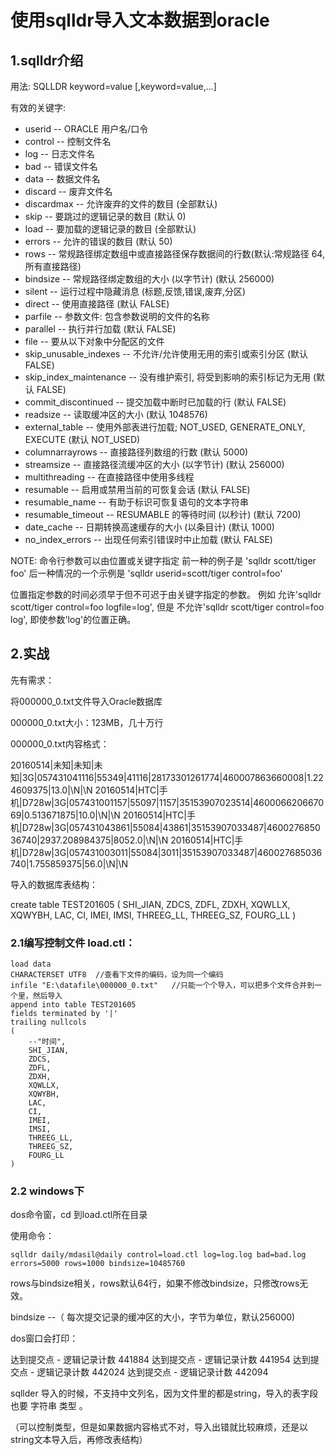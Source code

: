 # 使用sqlldr导入文本数据到oracle

## 1.sqlldr介绍

用法:
	SQLLDR keyword=value [,keyword=value,...]

有效的关键字:

* userid -- ORACLE 用户名/口令
* control -- 控制文件名
* log -- 日志文件名
* bad -- 错误文件名
* data -- 数据文件名
* discard -- 废弃文件名
* discardmax -- 允许废弃的文件的数目 (全部默认)
* skip -- 要跳过的逻辑记录的数目 (默认 0)
* load -- 要加载的逻辑记录的数目 (全部默认)
* errors -- 允许的错误的数目 (默认 50)
* rows -- 常规路径绑定数组中或直接路径保存数据间的行数(默认:常规路径 64, 所有直接路径)
* bindsize -- 常规路径绑定数组的大小 (以字节计) (默认 256000)
* silent -- 运行过程中隐藏消息 (标题,反馈,错误,废弃,分区)
* direct -- 使用直接路径 (默认 FALSE)
* parfile -- 参数文件: 包含参数说明的文件的名称
* parallel -- 执行并行加载 (默认 FALSE)
* file -- 要从以下对象中分配区的文件
* skip_unusable_indexes -- 不允许/允许使用无用的索引或索引分区 (默认 FALSE)
* skip_index_maintenance -- 没有维护索引, 将受到影响的索引标记为无用 (默认 FALSE)
* commit_discontinued -- 提交加载中断时已加载的行 (默认 FALSE)
* readsize -- 读取缓冲区的大小 (默认 1048576)
* external_table -- 使用外部表进行加载; NOT_USED, GENERATE_ONLY, EXECUTE (默认 NOT_USED)
* columnarrayrows -- 直接路径列数组的行数 (默认 5000)
* streamsize -- 直接路径流缓冲区的大小 (以字节计) (默认 256000)
* multithreading -- 在直接路径中使用多线程
* resumable -- 启用或禁用当前的可恢复会话 (默认 FALSE)
* resumable_name -- 有助于标识可恢复语句的文本字符串
* resumable_timeout -- RESUMABLE 的等待时间 (以秒计) (默认 7200)
* date_cache -- 日期转换高速缓存的大小 (以条目计) (默认 1000)
* no_index_errors -- 出现任何索引错误时中止加载 (默认 FALSE)


NOTE: 命令行参数可以由位置或关键字指定
前一种的例子是
'sqlldr scott/tiger foo'
后一种情况的一个示例是
'sqlldr userid=scott/tiger control=foo'

位置指定参数的时间必须早于但不可迟于由关键字指定的参数。
例如
允许'sqlldr scott/tiger control=foo logfile=log',
但是
不允许'sqlldr scott/tiger control=foo log',
即使参数'log'的位置正确。

## 2.实战

先有需求：

将000000_0.txt文件导入Oracle数据库

000000_0.txt大小：123MB，几十万行

000000_0.txt内容格式：

20160514|未知|未知|未知|3G|057431041116|55349|41116|28173301261774|460007863660008|1.224609375|13.0|\N|\N
20160514|HTC|手机|D728w|3G|057431001157|55097|1157|35153907023514|460006620667069|0.513671875|10.0|\N|\N
20160514|HTC|手机|D728w|3G|057431043861|55084|43861|35153907033487|460027685036740|2937.208984375|8052.0|\N|\N
20160514|HTC|手机|D728w|3G|057431003011|55084|3011|35153907033487|460027685036740|1.755859375|56.0|\N|\N



导入的数据库表结构：

create table TEST201605
(
  SHI_JIAN,
  ZDCS,
  ZDFL,
  ZDXH,
  XQWLLX,
  XQWYBH,
  LAC,
  CI,
  IMEI,
  IMSI,
  THREEG_LL,
  THREEG_SZ,
  FOURG_LL
)



### 2.1编写控制文件 load.ctl：
```
load data
CHARACTERSET UTF8  //查看下文件的编码，设为同一个编码
infile "E:\datafile\000000_0.txt"   //只能一个个导入，可以把多个文件合并到一个里，然后导入
append into table TEST201605
fields terminated by '|'
trailing nullcols
(
    --"时间",
    SHI_JIAN,
    ZDCS,
    ZDFL,
    ZDXH,
    XQWLLX,
    XQWYBH,
    LAC,
    CI,
    IMEI,
    IMSI,
    THREEG_LL,
    THREEG_SZ,
    FOURG_LL
)
```


### 2.2 windows下
dos命令窗，cd 到load.ctl所在目录

使用命令：
```
sqlldr daily/mdasil@daily control=load.ctl log=log.log bad=bad.log errors=5000 rows=1000 bindsize=10485760
```

rows与bindsize相关，rows默认64行，如果不修改bindsize，只修改rows无效。

bindsize --（ 每次提交记录的缓冲区的大小，字节为单位，默认256000)

dos窗口会打印：

达到提交点 - 逻辑记录计数 441884
达到提交点 - 逻辑记录计数 441954
达到提交点 - 逻辑记录计数 442024
达到提交点 - 逻辑记录计数 442094



sqllder 导入的时候，不支持中文列名，因为文件里的都是string，导入的表字段也要 字符串 类型 。

（可以控制类型，但是如果数据内容格式不对，导入出错就比较麻烦，还是以string文本导入后，再修改表结构）